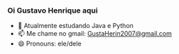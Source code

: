 ### Oi Gustavo Henrique aqui

- 🌱 Atualmente estudando Java e Python
- 📫 Me chame no gmail: GustaHerin2007@gmail.com
- 😄 Pronouns: ele/dele
